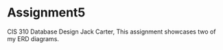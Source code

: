 # Assignment5
CIS 310 Database Design Jack Carter, This assignment showcases two of my ERD diagrams.
